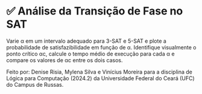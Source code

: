 # ✅ **Análise da Transição de Fase no SAT**

Varie α em um intervalo adequado para 3-SAT e 5-SAT e plote a probabilidade de satisfazibilidade em função de α. Identifique visualmente o ponto crítico αc, calcule o tempo médio de execução para cada α e compare os valores de αc entre os dois casos.

Feito por: Denise Risia, Mylena Silva e Vinícius Moreira para a disciplina de Lógica para Computação (2024.2) da Universidade Federal do Ceará (UFC) do Campus de Russas.
